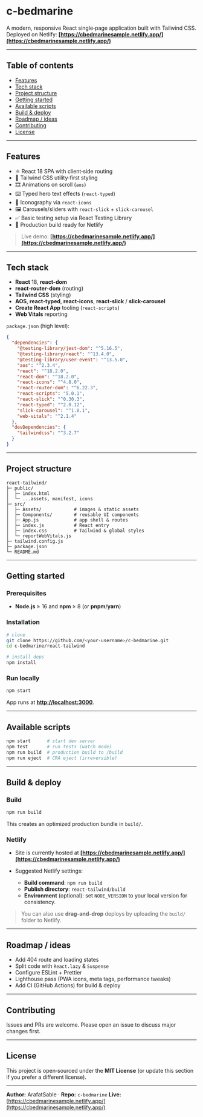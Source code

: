 # c-bedmarine

A modern, responsive React single‑page application built with Tailwind CSS.
Deployed on Netlify: **[https://cbedmarinesample.netlify.app/](https://cbedmarinesample.netlify.app/)**

---

## Table of contents

* [Features](#features)
* [Tech stack](#tech-stack)
* [Project structure](#project-structure)
* [Getting started](#getting-started)
* [Available scripts](#available-scripts)
* [Build & deploy](#build--deploy)
* [Roadmap / ideas](#roadmap--ideas)
* [Contributing](#contributing)
* [License](#license)

---

## Features

* ⚛️ React 18 SPA with client‑side routing
* 💨 Tailwind CSS utility‑first styling
* 🎞️ Animations on scroll (`aos`)
* ⌨️ Typed hero text effects (`react-typed`)
* 🧭 Iconography via `react-icons`
* 🖼️ Carousels/sliders with `react-slick` + `slick-carousel`
* ✅ Basic testing setup via React Testing Library
* 🚀 Production build ready for Netlify

> Live demo: **[https://cbedmarinesample.netlify.app/](https://cbedmarinesample.netlify.app/)**

---

## Tech stack

* **React** 18, **react-dom**
* **react-router-dom** (routing)
* **Tailwind CSS** (styling)
* **AOS**, **react-typed**, **react-icons**, **react-slick** / **slick-carousel**
* **Create React App** tooling (`react-scripts`)
* **Web Vitals** reporting

`package.json` (high level):

```json
{
  "dependencies": {
    "@testing-library/jest-dom": "^5.16.5",
    "@testing-library/react": "^13.4.0",
    "@testing-library/user-event": "^13.5.0",
    "aos": "^2.3.4",
    "react": "^18.2.0",
    "react-dom": "^18.2.0",
    "react-icons": "^4.8.0",
    "react-router-dom": "^6.22.3",
    "react-scripts": "5.0.1",
    "react-slick": "^0.30.3",
    "react-typed": "^2.0.12",
    "slick-carousel": "^1.8.1",
    "web-vitals": "^2.1.4"
  },
  "devDependencies": {
    "tailwindcss": "^3.2.7"
  }
}
```

---

## Project structure

```
react-tailwind/
├─ public/
│  ├─ index.html
│  └─ ...assets, manifest, icons
├─ src/
│  ├─ Assets/            # images & static assets
│  ├─ Components/        # reusable UI components
│  ├─ App.js             # app shell & routes
│  ├─ index.js           # React entry
│  ├─ index.css          # Tailwind & global styles
│  └─ reportWebVitals.js
├─ tailwind.config.js
├─ package.json
└─ README.md
```

---

## Getting started

### Prerequisites

* **Node.js** ≥ 16 and **npm** ≥ 8 (or **pnpm**/**yarn**)

### Installation

```bash
# clone
git clone https://github.com/<your-username>/c-bedmarine.git
cd c-bedmarine/react-tailwind

# install deps
npm install
```

### Run locally

```bash
npm start
```

App runs at **[http://localhost:3000](http://localhost:3000)**.

---

## Available scripts

```bash
npm start      # start dev server
npm test       # run tests (watch mode)
npm run build  # production build to /build
npm run eject  # CRA eject (irreversible)
```

---

## Build & deploy

### Build

```bash
npm run build
```

This creates an optimized production bundle in `build/`.

### Netlify

* Site is currently hosted at **[https://cbedmarinesample.netlify.app/](https://cbedmarinesample.netlify.app/)**
* Suggested Netlify settings:

  * **Build command**: `npm run build`
  * **Publish directory**: `react-tailwind/build`
  * **Environment** (optional): set `NODE_VERSION` to your local version for consistency.

> You can also use **drag‑and‑drop** deploys by uploading the `build/` folder to Netlify.

---

## Roadmap / ideas

* Add 404 route and loading states
* Split code with `React.lazy` & `Suspense`
* Configure ESLint + Prettier
* Lighthouse pass (PWA icons, meta tags, performance tweaks)
* Add CI (GitHub Actions) for build & deploy

---

## Contributing

Issues and PRs are welcome. Please open an issue to discuss major changes first.

---

## License

This project is open‑sourced under the **MIT License** (or update this section if you prefer a different license).

---

**Author:** ArafatSable · **Repo:** `c-bedmarine`
**Live:** [https://cbedmarinesample.netlify.app/](https://cbedmarinesample.netlify.app/)
